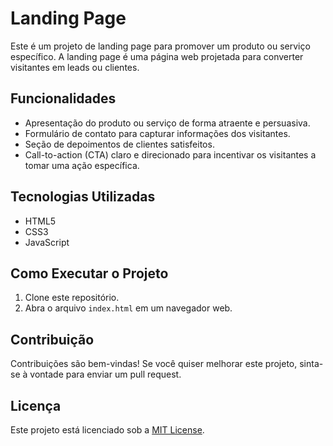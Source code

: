 # Landing Page

Este é um projeto de landing page para promover um produto ou serviço específico. A landing page é uma página web projetada para converter visitantes em leads ou clientes.

## Funcionalidades

- Apresentação do produto ou serviço de forma atraente e persuasiva.
- Formulário de contato para capturar informações dos visitantes.
- Seção de depoimentos de clientes satisfeitos.
- Call-to-action (CTA) claro e direcionado para incentivar os visitantes a tomar uma ação específica.

## Tecnologias Utilizadas

- HTML5
- CSS3
- JavaScript

## Como Executar o Projeto

1. Clone este repositório.
2. Abra o arquivo `index.html` em um navegador web.

## Contribuição

Contribuições são bem-vindas! Se você quiser melhorar este projeto, sinta-se à vontade para enviar um pull request.

## Licença

Este projeto está licenciado sob a [MIT License](LICENSE).